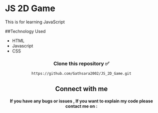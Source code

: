 # JS 2D Game

This is for learning JavaScript

##Technology  Used 

* HTML
* Javascript
* CSS

<div align="center">

###  
### Clone this repository ✅
```md
https://github.com/Gathsara2002/JS_2D_Game.git
```
##  Connect with me
#### If you have any bugs or issues , If you want to explain my code please contact me on :

</div>
